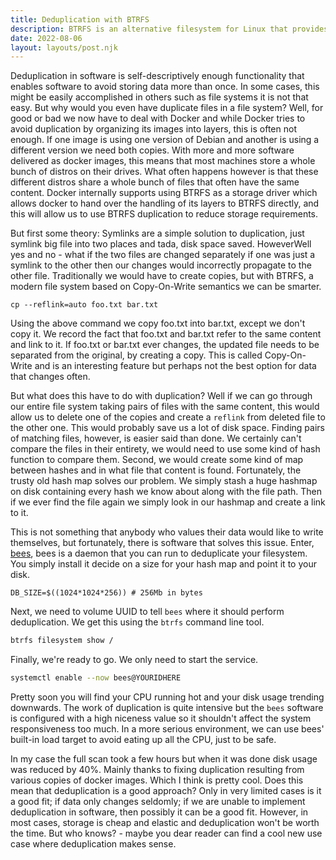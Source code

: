 ```yaml
---
title: Deduplication with BTRFS
description: BTRFS is an alternative filesystem for Linux that provides copy-on-write support which enables deduplication.
date: 2022-08-06
layout: layouts/post.njk
---
```


Deduplication in software is self-descriptively enough functionality that enables software to avoid storing data more than once. In some cases, this might be easily accomplished in others such as file systems it is not that easy. But why would you even have duplicate files in a file system? Well, for good or bad we now have to deal with Docker and while Docker tries to avoid duplication by organizing its images into layers, this is often not enough. If one image is using one version of Debian and another is using a different version we need both copies. With more and more software delivered as docker images, this means that most machines store a whole bunch of distros on their drives. What often happens however is that these different distros share a whole bunch of files that often have the same content. Docker internally supports using BTRFS as a storage driver which allows docker to hand over the handling of its layers to BTRFS directly, and this will allow us to use BTRFS duplication to reduce storage requirements.

But first some theory: Symlinks are a simple solution to duplication, just symlink big file into two places and tada, disk space saved. HoweverWell yes and no - what if the two files are changed separately if one was just a symlink to the other then our changes would incorrectly propagate to the other file. Traditionally we would have to create copies, but with BTRFS, a modern file system based on Copy-On-Write semantics we can be smarter.

```
cp --reflink=auto foo.txt bar.txt
```

Using the above command we copy foo.txt into bar.txt, except we don't copy it. We record the fact that foo.txt and bar.txt refer to the same content and link to it. If foo.txt or bar.txt ever changes, the updated file needs to be separated from the original, by creating a copy. This is called Copy-On-Write and is an interesting feature but perhaps not the best option for data that changes often.

But what does this have to do with duplication? Well if we can go through our entire file system taking pairs of files with the same content, this would allow us to delete one of the copies and create a `reflink` from deleted file to the other one. This would probably save us a lot of disk space. Finding pairs of matching files, however, is easier said than done. We certainly can't compare the files in their entirety, we would need to use some kind of hash function to compare them. Second, we would create some kind of map between hashes and in what file that content is found. Fortunately, the trusty old hash map solves our problem. We simply stash a huge hashmap on disk containing every hash we know about along with the file path. Then if we ever find the file again we simply look in our hashmap and create a link to it.

This is not something that anybody who values their data would like to write themselves, but fortunately, there is software that solves this issue. Enter, [bees](https://github.com/Zygo/bees), bees is a daemon that you can run to deduplicate your filesystem. You simply install it decide on a size for your hash map and point it to your disk.

```
DB_SIZE=$((1024*1024*256)) # 256Mb in bytes
```

Next, we need to volume UUID to tell `bees` where it should perform deduplication. We get this using the `btrfs` command line tool.

```bash
btrfs filesystem show /
```

Finally, we're ready to go. We only need to start the service.

```bash
systemctl enable --now bees@YOURIDHERE
```

Pretty soon you will find your CPU running hot and your disk usage trending downwards. The work of duplication is quite intensive but the `bees` software is configured with a high niceness value so it shouldn't affect the system responsiveness too much. In a more serious environment, we can use bees' built-in load target to avoid eating up all the CPU, just to be safe.

In my case the full scan took a few hours but when it was done disk usage was reduced by 40%. Mainly thanks to fixing duplication resulting from various copies of docker images. Which I think is pretty cool. Does this mean that deduplication is a good approach? Only in very limited cases is it a good fit; if data only changes seldomly; if we are unable to implement deduplication in software, then possibly it can be a good fit. However, in most cases, storage is cheap and elastic and deduplication won't be worth the time. But who knows? - maybe you dear reader can find a cool new use case where deduplication makes sense.
